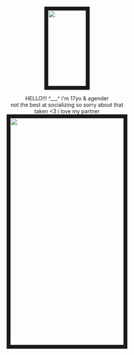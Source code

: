 <p align="center">
<img src="https://files.catbox.moe/ccrup2.gif" width="100" height="200" border="10"/>     
</p>
<p align="center">  
HELLO!!! ^___^ i'm 17yo & agender
<br>
not the best at socializing so sorry about that
<br>
taken <3 i love my partner
<br>  
<img src="https://files.catbox.moe/1nxoqg.png" width="300" height="600" border="10"/>  
<br>
<br>   
</p>
